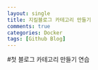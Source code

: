 ```yaml
---
layout: single
title: 지킬블로그 카테고리 만들기
comments: true
categories: Docker
tags: [Github Blog]
---
```


#첫 블로그
카테고리 만들기 연습
